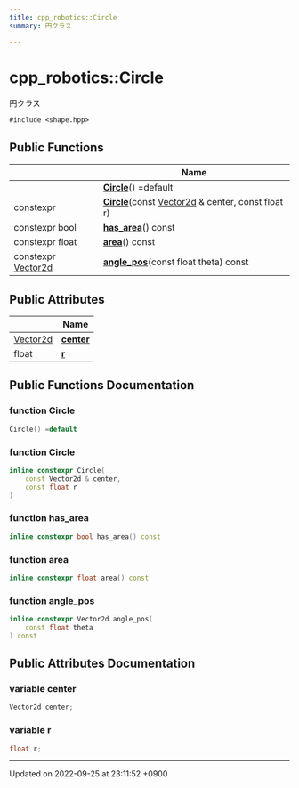 ```yaml
---
title: cpp_robotics::Circle
summary: 円クラス 

---
```


# cpp_robotics::Circle



円クラス 


`#include <shape.hpp>`

## Public Functions

|                | Name           |
| -------------- | -------------- |
| | **[Circle](/cpp_robotics_core/doxybook/Classes/structcpp__robotics_1_1Circle/#function-circle)**() =default |
| constexpr | **[Circle](/cpp_robotics_core/doxybook/Classes/structcpp__robotics_1_1Circle/#function-circle)**(const [Vector2d](/cpp_robotics_core/doxybook/Namespaces/namespacecpp__robotics/#using-vector2d) & center, const float r) |
| constexpr bool | **[has_area](/cpp_robotics_core/doxybook/Classes/structcpp__robotics_1_1Circle/#function-has-area)**() const |
| constexpr float | **[area](/cpp_robotics_core/doxybook/Classes/structcpp__robotics_1_1Circle/#function-area)**() const |
| constexpr [Vector2d](/cpp_robotics_core/doxybook/Namespaces/namespacecpp__robotics/#using-vector2d) | **[angle_pos](/cpp_robotics_core/doxybook/Classes/structcpp__robotics_1_1Circle/#function-angle-pos)**(const float theta) const |

## Public Attributes

|                | Name           |
| -------------- | -------------- |
| [Vector2d](/cpp_robotics_core/doxybook/Namespaces/namespacecpp__robotics/#using-vector2d) | **[center](/cpp_robotics_core/doxybook/Classes/structcpp__robotics_1_1Circle/#variable-center)**  |
| float | **[r](/cpp_robotics_core/doxybook/Classes/structcpp__robotics_1_1Circle/#variable-r)**  |

## Public Functions Documentation

### function Circle

```cpp
Circle() =default
```


### function Circle

```cpp
inline constexpr Circle(
    const Vector2d & center,
    const float r
)
```


### function has_area

```cpp
inline constexpr bool has_area() const
```


### function area

```cpp
inline constexpr float area() const
```


### function angle_pos

```cpp
inline constexpr Vector2d angle_pos(
    const float theta
) const
```


## Public Attributes Documentation

### variable center

```cpp
Vector2d center;
```


### variable r

```cpp
float r;
```


-------------------------------

Updated on 2022-09-25 at 23:11:52 +0900
